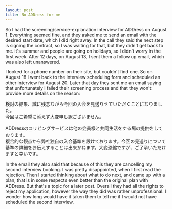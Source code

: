```yaml
---
layout: post
title: No ADDress for me
---
```


So I had the screening/service-explanation interview for ADDress on August 1. Everything seemed fine, and they asked me to send an email with the desired start date, which I did right away. In the call they said the next step is signing the contract, so I was waiting for that, but they didn't get back to me. It's summer and people are going on holidays, so I didn't worry in the first week. After 12 days, on August 13, I sent them a follow up email, which was also left unanswered.

I looked for a phone number on their site, but couldn't find one. So on August 18 I went back to the interview scheduling form and scheduled an other interview for August 20. Later that day they sent me an email saying that unfortunately I failed their screening process and that they won't provide more details on the reason:

<p class="message">
検討の結果、誠に残念ながら今回の入会を見送りせていただくことになりました。 <br>
今回はご希望に添えず大変申し訳ございません。 <br>
 <br>
ADDressのコリビングサービスは他の会員様と共同生活をする場の提供をしております。 <br>
複合的な観点から弊社独自の入会基準を設けております。今回の見送りについて基準の詳細をお伝えすることは出来かねます。大変恐縮ですが、ご了承いただけますと幸いです。
<p>

In the email they also said that because of this they are cancelling my second interview booking. I was pretty  disappointed, when I first read the rejection. Then I started thinking about what to do next, and came up with a plan, that is in some respects even better than the original plan with ADDress. But that's a topic for a later post. Overall they had all  the rights to reject my application, however the way they did was rather unprofessional. I wonder how long would have it taken them to tell me if I would not have scheduled the second interview.
